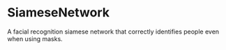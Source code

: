 # SiameseNetwork
A facial recognition siamese network that correctly identifies people even when using masks.
